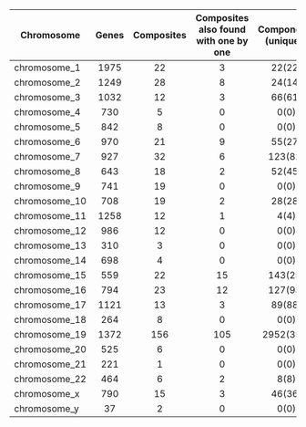 | Chromosome | Genes | Composites | Composites also found with one by one | Components (uniques) | Families of composites |
|------------|:-----:|:----------:|:--------------------:|:--------------------:|:----------------------:|
| chromosome_1 | 1975 | 22 | 3 | 22(22) | 3 | 
| chromosome_2 | 1249 | 28 | 8 | 24(14) | 3 | 
| chromosome_3 | 1032 | 12 | 3 | 66(61) | 3 | 
| chromosome_4 | 730 | 5 | 0 | 0(0) | 0 | 
| chromosome_5 | 842 | 8 | 0 | 0(0) | 0 | 
| chromosome_6 | 970 | 21 | 9 | 55(27) | 4 | 
| chromosome_7 | 927 | 32 | 6 | 123(82) | 5 | 
| chromosome_8 | 643 | 18 | 2 | 52(45) | 2 | 
| chromosome_9 | 741 | 19 | 0 | 0(0) | 0 | 
| chromosome_10 | 708 | 19 | 2 | 28(28) | 2 | 
| chromosome_11 | 1258 | 12 | 1 | 4(4) | 1 | 
| chromosome_12 | 986 | 12 | 0 | 0(0) | 0 | 
| chromosome_13 | 310 | 3 | 0 | 0(0) | 0 | 
| chromosome_14 | 698 | 4 | 0 | 0(0) | 0 | 
| chromosome_15 | 559 | 22 | 15 | 143(25) | 3 | 
| chromosome_16 | 794 | 23 | 12 | 127(93) | 11 | 
| chromosome_17 | 1121 | 13 | 3 | 89(88) | 3 | 
| chromosome_18 | 264 | 8 | 0 | 0(0) | 0 | 
| chromosome_19 | 1372 | 156 | 105 | 2952(357) | 30 | 
| chromosome_20 | 525 | 6 | 0 | 0(0) | 0 | 
| chromosome_21 | 221 | 1 | 0 | 0(0) | 0 | 
| chromosome_22 | 464 | 6 | 2 | 8(8) | 2 | 
| chromosome_x | 790 | 15 | 3 | 46(36) | 2 | 
| chromosome_y | 37 | 2 | 0 | 0(0) | 0 | 
